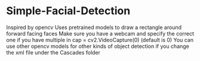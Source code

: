 # Simple-Facial-Detection
Inspired by opencv
Uses pretrained models to draw a rectangle around forward facing faces
Make sure you have a webcam and specify the correct one if you have multiple in cap = cv2.VideoCapture(0) (default is 0)
You can use other opencv models for other kinds of object detection if you change the xml file under the Cascades folder
